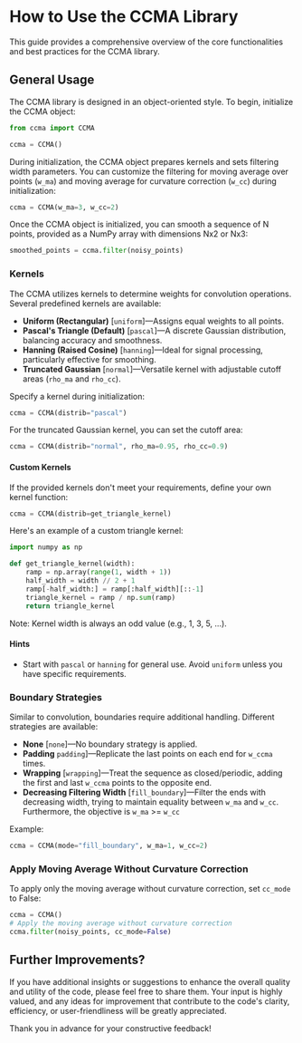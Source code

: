 # How to Use the CCMA Library

This guide provides a comprehensive overview of the core functionalities and best practices for the CCMA library.

## General Usage

The CCMA library is designed in an object-oriented style. To begin, initialize the CCMA object:

```python
from ccma import CCMA

ccma = CCMA()
```

During initialization, the CCMA object prepares kernels and sets filtering width parameters. You can customize the filtering for moving average over points (`w_ma`) and moving average for curvature correction (`w_cc`) during initialization:

```python
ccma = CCMA(w_ma=3, w_cc=2)
```

Once the CCMA object is initialized, you can smooth a sequence of N points, provided as a NumPy array with dimensions Nx2 or Nx3:

```python
smoothed_points = ccma.filter(noisy_points)
```

### Kernels

The CCMA utilizes kernels to determine weights for convolution operations. Several predefined kernels are available:

- **Uniform (Rectangular)** [`uniform`]—Assigns equal weights to all points.
- **Pascal's Triangle (Default)** [`pascal`]—A discrete Gaussian distribution, balancing accuracy and smoothness.
- **Hanning (Raised Cosine)** [`hanning`]—Ideal for signal processing, particularly effective for smoothing.
- **Truncated Gaussian** [`normal`]—Versatile kernel with adjustable cutoff areas (`rho_ma` and `rho_cc`).

Specify a kernel during initialization:

```python
ccma = CCMA(distrib="pascal")
```

For the truncated Gaussian kernel, you can set the cutoff area:

```python
ccma = CCMA(distrib="normal", rho_ma=0.95, rho_cc=0.9)
```

#### Custom Kernels

If the provided kernels don't meet your requirements, define your own kernel function:

```python
ccma = CCMA(distrib=get_triangle_kernel)
```

Here's an example of a custom triangle kernel:

```python
import numpy as np

def get_triangle_kernel(width):
    ramp = np.array(range(1, width + 1))
    half_width = width // 2 + 1
    ramp[-half_width:] = ramp[:half_width][::-1]
    triangle_kernel = ramp / np.sum(ramp)
    return triangle_kernel
```

Note: Kernel width is always an odd value (e.g., 1, 3, 5, ...).

#### Hints

- Start with `pascal` or `hanning` for general use. Avoid `uniform` unless you have specific requirements.

### Boundary Strategies

Similar to convolution, boundaries require additional handling. Different strategies are available:

- **None** [`none`]—No boundary strategy is applied.
- **Padding** `padding`]—Replicate the last points on each end for `w_ccma` times.
- **Wrapping** [`wrapping`]—Treat the sequence as closed/periodic, adding the first and last `w_ccma` points to the opposite end.
- **Decreasing Filtering Width** [`fill_boundary`]—Filter the ends with decreasing width, trying to maintain equality between `w_ma` and `w_cc`. Furthermore, the objective is `w_ma` >= `w_cc`

Example:

```python
ccma = CCMA(mode="fill_boundary", w_ma=1, w_cc=2)
```

### Apply Moving Average Without Curvature Correction

To apply only the moving average without curvature correction, set `cc_mode` to False:

```python
ccma = CCMA()
# Apply the moving average without curvature correction
ccma.filter(noisy_points, cc_mode=False)
```

## Further Improvements?

If you have additional insights or suggestions to enhance the overall quality and utility of the code, please feel free to share them. Your input is highly valued, and any ideas for improvement that contribute to the code's clarity, efficiency, or user-friendliness will be greatly appreciated. 

Thank you in advance for your constructive feedback!